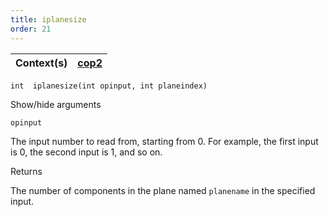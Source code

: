 ```yaml
---
title: iplanesize
order: 21
---
```

| Context(s) | [cop2](../contexts/cop2.html) |
| --- | --- |

`int  iplanesize(int opinput, int planeindex)`

Show/hide arguments

`opinput`

The input number to read from, starting from 0. For example, the first input is 0, the second input is 1, and so on.

Returns

The number of components in the plane named `planename` in the specified input.
